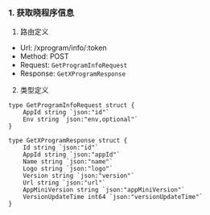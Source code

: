 
### 1. 获取晓程序信息

1. 路由定义

- Url: /xprogram/info/:token
- Method: POST
- Request: `GetProgramInfoRequest`
- Response: `GetXProgramResponse`


2. 类型定义 



```golang
type GetProgramInfoRequest struct {
	AppId string `json:"id"`
	Env string `json:"env,optional"`
}

type GetXProgramResponse struct {
	Id string `json:"id"`
	AppId string `json:"appId"`
	Name string `json:"name"`
	Logo string `json:"logo"`
	Version string `json:"version"`
	Url string `json:"url"`
	AppMiniVersion string `json:"appMiniVersion"`
	VersionUpdateTime int64 `json:"versionUpdateTime"`
}
```
  

